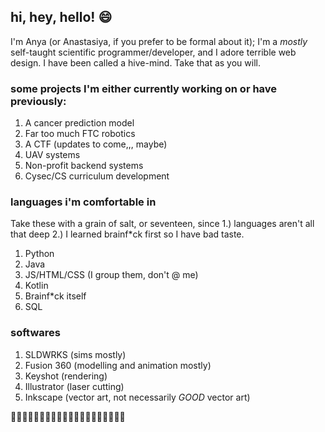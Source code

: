 ## hi, hey, hello! 😄
I'm Anya (or Anastasiya, if you prefer to be formal about it); I'm a *mostly* self-taught scientific programmer/developer, and I adore terrible web design. I have been called a hive-mind. Take that as you will.

### some projects I'm either currently working on or have previously: 
1. A cancer prediction model
2. Far too much FTC robotics
3. A CTF (updates to come,,, maybe)
4. UAV systems
5. Non-profit backend systems
6. Cysec/CS curriculum development

### languages i'm comfortable in 
Take these with a grain of salt, or seventeen, since 1.) languages aren't all that deep 2.) I learned brainf*ck first so I have bad taste.
1. Python
2. Java
3. JS/HTML/CSS (I group them, don't @ me)
4. Kotlin
5. Brainf*ck itself
6. SQL

### softwares
1. SLDWRKS (sims mostly)
2. Fusion 360 (modelling and animation mostly)
3. Keyshot (rendering)
4. Illustrator (laser cutting)
5. Inkscape (vector art, not necessarily *GOOD* vector art)

🩶🩶🩶🩶🩶🩶🩶🩶🩶🩶🩵🩵🩵🩵🩵🩵🩵🩵🩵🩵
